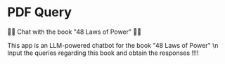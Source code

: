 
# PDF Query

💬💬 Chat with the book "48 Laws of Power" 💬💬

This app is an LLM-powered chatbot for the book "48 Laws of Power" \n
Input the queries regarding this book and obtain the responses !!!!
